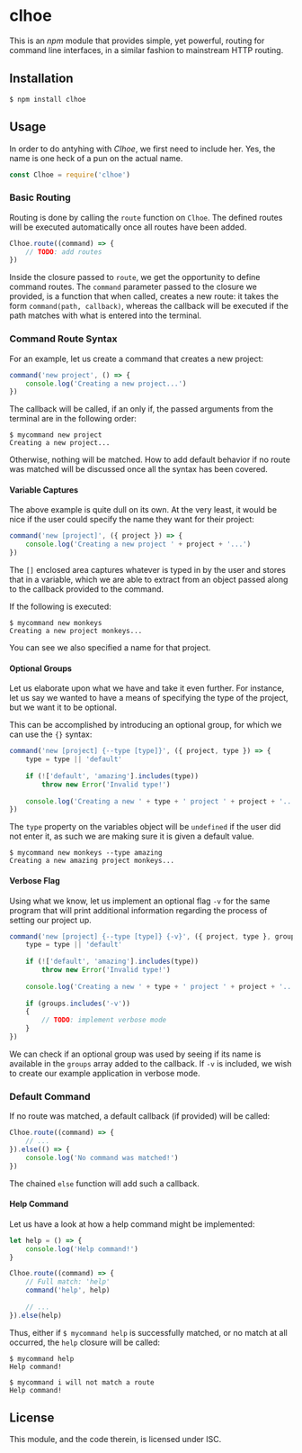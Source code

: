 # clhoe

This is an *npm* module that provides simple, yet powerful, routing for command 
line interfaces, in a similar fashion to mainstream HTTP routing.

## Installation

```
$ npm install clhoe
```

## Usage

In order to do antyhing with *Clhoe*, we first need to include her. Yes, the 
name is one heck of a pun on the actual name.

```javascript
const Clhoe = require('clhoe')
```

### Basic Routing

Routing is done by calling the `route` function on `Clhoe`. The defined routes 
will be executed automatically once all routes have been added.

```javascript
Clhoe.route((command) => {
	// TODO: add routes
})
```

Inside the closure passed to `route`, we get the opportunity to define command 
routes. The `command` parameter passed to the closure we provided, is a function 
that when called, creates a new route: it takes the form 
`command(path, callback)`, whereas the callback will be executed if the path 
matches with what is entered into the terminal.

### Command Route Syntax

For an example, let us create a command that creates a new project:

```javascript
command('new project', () => {
	console.log('Creating a new project...')
})
```

The callback will be called, if an only if, the passed arguments from the 
terminal are in the following order:

```
$ mycommand new project
Creating a new project...
```

Otherwise, nothing will be matched. How to add default behavior if no route was 
matched will be discussed once all the syntax has been covered.

#### Variable Captures

The above example is quite dull on its own. At the very least, it would be nice 
if the user could specify the name they want for their project:

```javascript
command('new [project]', ({ project }) => {
	console.log('Creating a new project ' + project + '...')
})
```

The `[]` enclosed area captures whatever is typed in by the user and stores that 
in a variable, which we are able to extract from an object passed along to the 
callback provided to the command.

If the following is executed:

```
$ mycommand new monkeys
Creating a new project monkeys...
```

You can see we also specified a name for that project.

#### Optional Groups

Let us elaborate upon what we have and take it even further. For instance, let 
us say we wanted to have a means of specifying the type of the project, but we 
want it to be optional.

This can be accomplished by introducing an optional group, for which we can use 
the `{}` syntax:

```javascript
command('new [project] {--type [type]}', ({ project, type }) => {
	type = type || 'default'
	
	if (!['default', 'amazing'].includes(type))
		throw new Error('Invalid type!')
	
	console.log('Creating a new ' + type + ' project ' + project + '...')
})
```

The `type` property on the variables object will be `undefined` if the user 
did not enter it, as such we are making sure it is given a default value.

```
$ mycommand new monkeys --type amazing
Creating a new amazing project monkeys...
```

#### Verbose Flag

Using what we know, let us implement an optional flag `-v` for the same program 
that will print additional information regarding the process of setting our 
project up.

```javascript
command('new [project] {--type [type]} {-v}', ({ project, type }, groups) => {
	type = type || 'default'
	
	if (!['default', 'amazing'].includes(type))
		throw new Error('Invalid type!')
	
	console.log('Creating a new ' + type + ' project ' + project + '...')
	
	if (groups.includes('-v'))
	{
		// TODO: implement verbose mode
	}
})
```

We can check if an optional group was used by seeing if its name is available in 
the `groups` array added to the callback. If `-v` is included, we wish to 
create our example application in verbose mode. 

### Default Command

If no route was matched, a default callback (if provided) will be called:

```javascript
Clhoe.route((command) => {
	// ...
}).else(() => {
	console.log('No command was matched!')
})
```

The chained `else` function will add such a callback.

#### Help Command

Let us have a look at how a help command might be implemented:

```javascript
let help = () => {
	console.log('Help command!')
}

Clhoe.route((command) => {
	// Full match: 'help'
	command('help', help)
	
	// ...
}).else(help)
```

Thus, either if `$ mycommand help` is successfully matched, or no match at all 
occurred, the `help` closure will be called:

```
$ mycommand help
Help command!

$ mycommand i will not match a route
Help command!
```

## License

This module, and the code therein, is licensed under ISC.
